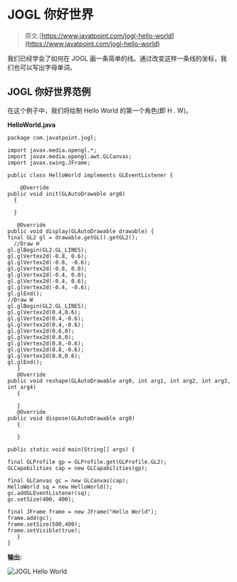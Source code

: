 # JOGL 你好世界

> 原文:[https://www.javatpoint.com/jogl-hello-world](https://www.javatpoint.com/jogl-hello-world)

我们已经学会了如何在 JOGL 画一条简单的线。通过改变这样一条线的坐标，我们也可以写出字母单词。

## JOGL 你好世界范例

在这个例子中，我们将绘制 Hello World 的第一个角色(即 H . W)。

**HelloWorld.java**

```
package com.javatpoint.jogl;

import javax.media.opengl.*;  
import javax.media.opengl.awt.GLCanvas;  
import javax.swing.JFrame;  

public class HelloWorld implements GLEventListener {  

    @Override  
public void init(GLAutoDrawable arg0)   
  {  

  }  

   @Override  
public void display(GLAutoDrawable drawable) {  
final GL2 gl = drawable.getGL().getGL2();  
  //Draw H
gl.glBegin(GL2.GL_LINES); 
gl.glVertex2d(-0.8, 0.6);
gl.glVertex2d(-0.8, -0.6);
gl.glVertex2d(-0.8, 0.0);
gl.glVertex2d(-0.4, 0.0);
gl.glVertex2d(-0.4, 0.6);
gl.glVertex2d(-0.4, -0.6);
gl.glEnd();
//Draw W
gl.glBegin(GL2.GL_LINES);
gl.glVertex2d(0.4,0.6);
gl.glVertex2d(0.4,-0.6);
gl.glVertex2d(0.4,-0.6);
gl.glVertex2d(0.6,0);
gl.glVertex2d(0.6,0);
gl.glVertex2d(0.8,-0.6);
gl.glVertex2d(0.8,-0.6);
gl.glVertex2d(0.8,0.6);
gl.glEnd();
   }        
   @Override  
public void reshape(GLAutoDrawable arg0, int arg1, int arg2, int arg3, int arg4)   
   {      

   }  
   @Override  
public void dispose(GLAutoDrawable arg0)   
   {  

   }  

public static void main(String[] args) {  

final GLProfile gp = GLProfile.get(GLProfile.GL2);  
GLCapabilities cap = new GLCapabilities(gp);  

final GLCanvas gc = new GLCanvas(cap);  
HelloWorld sq = new HelloWorld();  
gc.addGLEventListener(sq);  
gc.setSize(400, 400);  

final JFrame frame = new JFrame("Hello World");  
frame.add(gc);  
frame.setSize(500,400);  
frame.setVisible(true);    
   }      
}  

```

**输出:**

![JOGL Hello World](../Images/4f64f8e373c0abb6603cfb091a627129.png)